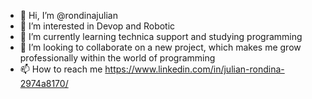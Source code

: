 - 👋 Hi, I’m @rondinajulian
- 👀 I’m interested in Devop and Robotic 
- 🌱 I’m currently learning technica support and 
studying programming
- 💞️ I’m looking to collaborate on a new project, which makes me grow professionally within the world of programming
- 📫 How to reach me https://www.linkedin.com/in/julian-rondina-2974a8170/

<!---
rondinajulian/rondinajulian is a ✨ special ✨ repository because its `README.md` (this file) appears on your GitHub profile.
You can click the Preview link to take a look at your changes.
--->
